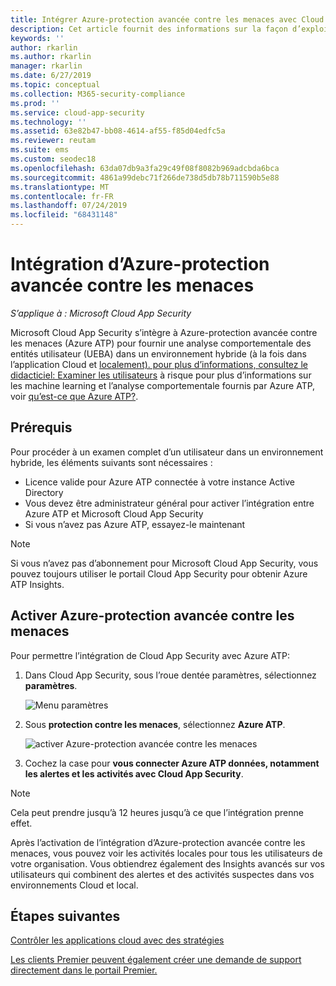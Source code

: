 ```yaml
---
title: Intégrer Azure-protection avancée contre les menaces avec Cloud App Security
description: Cet article fournit des informations sur la façon d’exploiter Azure Advanced Threat Protection Insights dans Cloud App Security pour la détection hybride des risques.
keywords: ''
author: rkarlin
ms.author: rkarlin
manager: rkarlin
ms.date: 6/27/2019
ms.topic: conceptual
ms.collection: M365-security-compliance
ms.prod: ''
ms.service: cloud-app-security
ms.technology: ''
ms.assetid: 63e82b47-bb08-4614-af55-f85d04edfc5a
ms.reviewer: reutam
ms.suite: ems
ms.custom: seodec18
ms.openlocfilehash: 63da07db9a3fa29c49f08f8082b969adcbda6bca
ms.sourcegitcommit: 4861a99debc71f266de738d5db78b711590b5e88
ms.translationtype: MT
ms.contentlocale: fr-FR
ms.lasthandoff: 07/24/2019
ms.locfileid: "68431148"
---
```

# <a name="azure-advanced-threat-protection-integration"></a>Intégration d’Azure-protection avancée contre les menaces

*S’applique à : Microsoft Cloud App Security*

Microsoft Cloud App Security s’intègre à Azure-protection avancée contre les menaces (Azure ATP) pour fournir une analyse comportementale des entités utilisateur (UEBA) dans un environnement hybride (à la fois dans l’application Cloud et [localement). pour plus d’informations, consultez le didacticiel: Examiner les utilisateurs](tutorial-ueba.md) à risque pour plus d’informations sur les machine learning et l’analyse comportementale fournis par Azure ATP, voir [qu’est-ce que Azure ATP?](https://docs.microsoft.com/azure-advanced-threat-protection/what-is-atp).

## <a name="prerequisites"></a>Prérequis

Pour procéder à un examen complet d’un utilisateur dans un environnement hybride, les éléments suivants sont nécessaires :

- Licence valide pour Azure ATP connectée à votre instance Active Directory
- Vous devez être administrateur général pour activer l’intégration entre Azure ATP et Microsoft Cloud App Security 
- Si vous n’avez pas Azure ATP, essayez-le maintenant


>[!NOTE]
>Si vous n’avez pas d’abonnement pour Microsoft Cloud App Security, vous pouvez toujours utiliser le portail Cloud App Security pour obtenir Azure ATP Insights.


## <a name="enable-azure-advanced-threat-protection"></a>Activer Azure-protection avancée contre les menaces

Pour permettre l’intégration de Cloud App Security avec Azure ATP:

1. Dans Cloud App Security, sous l’roue dentée paramètres, sélectionnez **paramètres**.
    
   ![Menu paramètres](./media/azip-system-settings.png)

1. Sous **protection contre les menaces**, sélectionnez **Azure ATP**.
   
    ![activer Azure-protection avancée contre les menaces](./media/aatp-integration.png)

3. Cochez la case pour **vous connecter Azure ATP données, notamment les alertes et les activités avec Cloud App Security**.


> [!NOTE]
> Cela peut prendre jusqu’à 12 heures jusqu’à ce que l’intégration prenne effet.
 
Après l’activation de l’intégration d’Azure-protection avancée contre les menaces, vous pouvez voir les activités locales pour tous les utilisateurs de votre organisation. Vous obtiendrez également des Insights avancés sur vos utilisateurs qui combinent des alertes et des activités suspectes dans vos environnements Cloud et local.



## <a name="next-steps"></a>Étapes suivantes 
[Contrôler les applications cloud avec des stratégies](control-cloud-apps-with-policies.md)   

[Les clients Premier peuvent également créer une demande de support directement dans le portail Premier.](https://premier.microsoft.com/)  
  
